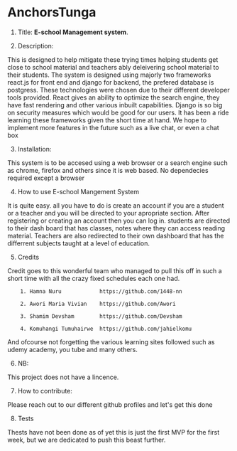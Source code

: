 # AnchorsTunga

1. Title: 
**E-school Management system**.

2. Description:

 This is designed to help mitigate these trying times helping students get close to school material and teachers ably deleivering  school material to their students.
 The system is designed using majorly two frameworks react.js for front end and django for backend, the prefered database is postgress. These technologies were chosen due to their different developer tools provided. React gives an ability to optimize the search engine, they have fast rendering and other various inbuilt capabilities. Django is so big on security measures which would be good for our users. It has been a ride learning these frameworks given the short time at hand. We hope to implement  more features in the future such as a live chat, or even a chat box 
 
 3. Installation:
 
  This system is to be accesed using a web browser or a search engine such as chrome, firefox and others since it is web based. No dependecies required except a browser
  
  4. How to use E-school Mangement System 
  
   It is quite easy. all you have to do is create an account if you are a student or a teacher and you will be directed to your apropriate section.  After registering or creating an account then you can log in. students are directed to their dash board that has classes, notes where they can access reading material. Teachers are also redirected to their own dashboard that has the differrent subjects taught at a level of education.
   
   5. Credits
   
   Credit goes to this wonderful team who managed to pull this off in such a short time with all the crazy fixed schedules each one had.
   
        1. Hamna Nuru            https://github.com/1448-nn
        
        2. Awori Maria Vivian    https://github.com/Awori
        
        3. Shamim Devsham        https://github.com/Devsham
        
        4. Komuhangi Tumuhairwe  https://github.com/jahielkomu
        
 And ofcourse not forgetting the various learning sites followed such as udemy academy, you tube and many others.

 6. NB: 
 
 This project does not have a lincence.
 
 7. How to contribute:
 
  Please reach out to our different github profiles and let's get this done 
  
  8. Tests
  
   Thests have not been done as of yet this is just the first MVP for the first week, but we are dedicated to push this beast further.

